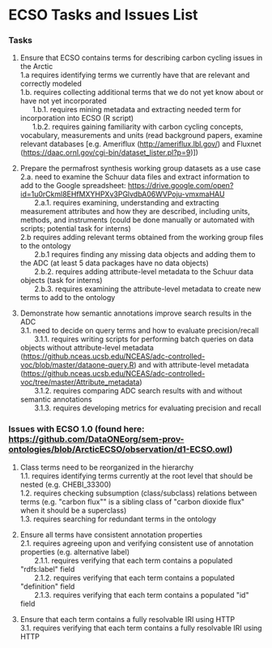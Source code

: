 # ECSO Tasks and Issues List

### Tasks
1. Ensure that ECSO contains terms for describing carbon cycling issues in the Arctic  
  1.a  requires identifying terms we currently have that are relevant and correctly modeled  
  1.b. requires collecting additional terms that we do not yet know about or have not yet incorporated  
&nbsp;&nbsp;&nbsp;&nbsp;&nbsp;&nbsp;1.b.1. requires mining metadata and extracting needed term for incorporation into ECSO (R script)  
&nbsp;&nbsp;&nbsp;&nbsp;&nbsp;&nbsp;1.b.2. requires gaining familiarity with carbon cycling concepts, vocabulary, measurements and units (read background papers, examine relevant databases [e.g. Ameriflux (http://ameriflux.lbl.gov/) and Fluxnet (https://daac.ornl.gov/cgi-bin/dataset_lister.pl?p=9)])

2. Prepare the permafrost synthesis working group datasets as a use case  
  2.a. need to examine the Schuur data files and extract information to add to the Google spreadsheet: https://drive.google.com/open?id=1u0rCkml8EHfMXYHPXv3PGlvdbA06WVPoju-vmxmaHAU  
&nbsp;&nbsp;&nbsp;&nbsp;&nbsp;&nbsp;    2.a.1. requires examining, understanding and extracting measurement attributes and how they are described, including units, methods, and instruments (could be done manually or automated with scripts; potential task for interns)  
  2.b requires adding relevant terms obtained from the working group files to the ontology  
&nbsp;&nbsp;&nbsp;&nbsp;&nbsp;&nbsp;    2.b.1 requires finding any missing data objects and adding them to the ADC (at least 5 data packages have no data objects)  
&nbsp;&nbsp;&nbsp;&nbsp;&nbsp;&nbsp;    2.b.2. requires adding attribute-level metadata to the Schuur data objects (task for interns)  
&nbsp;&nbsp;&nbsp;&nbsp;&nbsp;&nbsp;    2.b.3. requires examining the attribute-level metadata to create new terms to add to the ontology  

3. Demonstrate how semantic annotations improve search results in the ADC  
  3.1. need to decide on query terms and how to evaluate precision/recall  
&nbsp;&nbsp;&nbsp;&nbsp;&nbsp;&nbsp;    3.1.1. requires writing scripts for performing batch queries on data objects without attribute-level metadata (https://github.nceas.ucsb.edu/NCEAS/adc-controlled-voc/blob/master/dataone-query.R) and with attribute-level metadata (https://github.nceas.ucsb.edu/NCEAS/adc-controlled-voc/tree/master/Attribute_metadata)   
&nbsp;&nbsp;&nbsp;&nbsp;&nbsp;&nbsp;    3.1.2. requires comparing ADC search results with and without semantic annotations  
&nbsp;&nbsp;&nbsp;&nbsp;&nbsp;&nbsp;    3.1.3. requires developing metrics for evaluating precision and recall
		
### Issues with ECSO 1.0 (found here: https://github.com/DataONEorg/sem-prov-ontologies/blob/ArcticECSO/observation/d1-ECSO.owl)  
1. Class terms need to be reorganized in the hierarchy  
  1.1. requires identifying terms currently at the root level that should be nested (e.g. CHEBI_33300)  
  1.2. requires checking subsumption (class/subclass) relations between terms (e.g. "carbon flux"" is a sibling class of "carbon dioxide flux" when it should be a superclass)  
  1.3. requires searching for redundant terms in the ontology

2. Ensure all terms have consistent annotation properties  
  2.1. requires agreeing upon and verifying consistent use of annotation properties (e.g. alternative label)  
&nbsp;&nbsp;&nbsp;&nbsp;&nbsp;&nbsp;    2.1.1. requires verifying that each term contains a populated "rdfs:label" field  
&nbsp;&nbsp;&nbsp;&nbsp;&nbsp;&nbsp;	2.1.2. requires verifying that each term contains a populated "definition" field  
&nbsp;&nbsp;&nbsp;&nbsp;&nbsp;&nbsp;	2.1.3. requires verifying that each term contains a populated "id" field
		
3. Ensure that each term contains a fully resolvable IRI using HTTP  
  3.1. requires verifying that each term contains a fully resolvable IRI using HTTP	
	